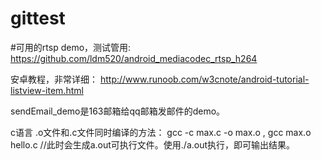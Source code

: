 # gittest
#可用的rtsp demo，测试管用:
https://github.com/ldm520/android_mediacodec_rtsp_h264

安卓教程，非常详细：
http://www.runoob.com/w3cnote/android-tutorial-listview-item.html

sendEmail_demo是163邮箱给qq邮箱发邮件的demo。

c语言 .o文件和.c文件同时编译的方法：
gcc -c max.c -o max.o ,
gcc max.o hello.c //此时会生成a.out可执行文件。使用./a.out执行，即可输出结果。


